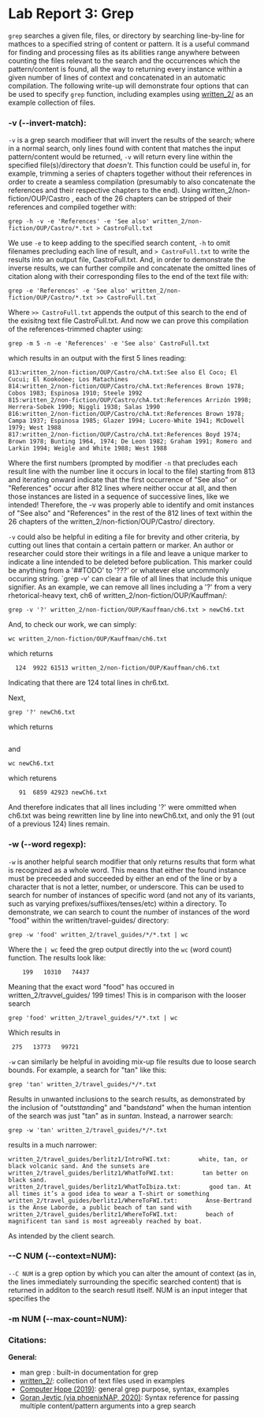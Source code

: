 # Lab Report 3: Grep 
`grep` searches a given file, files, or directory by searching line-by-line for mathces to a specified string of content or pattern. It is a useful command for finding and processing files as its abilities range anywhere between counting the files relevant to the search and the occurrences which the pattern/content is found, all the way to returning every instance within a given number of lines of context and concatenated in an automatic compilation.
The following write-up will demonstrate four options that can be used to specify `grep` function, including examples using [written_2/](https://github.com/ucsd-cse15l-w23/skill-demo1-data) as an example collection of files.

### -v (--invert-match): 
`-v` is a grep search modifieer that will invert the results of the search; where in a normal search, only lines found with content that matches the input pattern/content would be returned, `-v` will return every line within the specified file(s)/directory that *doesn't*.
This function could be useful in, for example, trimming a series of chapters together without their references in order to create a seamless compilation (presumably to also concatenate the references and their respective chapters to the end).
Using written_2/non-fiction/OUP/Castro , each of the 26 chapters can be stripped of their references and compiled together with:
```
grep -h -v -e 'References' -e 'See also' written_2/non-fiction/OUP/Castro/*.txt > CastroFull.txt
```
We use `-e` to keep adding to the specified search content, `-h` to omit filenames precluding each line of result, and `> CastroFull.txt` to write the results into an output file, CastroFull.txt. 
And, in order to demonstrate the inverse results, we can further compile and concatenate the omitted lines of citation along with their corresponding files to the end of the text file with:
```
grep -e 'References' -e 'See also' written_2/non-fiction/OUP/Castro/*.txt >> CastroFull.txt
```
Where `>> CastroFull.txt` appends the output of this search to the end of the exisitng text file CastroFull.txt.
And now we can prove this compilation of the references-trimmed chapter using:
```
grep -m 5 -n -e 'References' -e 'See also' CastroFull.txt
```
which results in an output with the first 5 lines reading:
```
813:written_2/non-fiction/OUP/Castro/chA.txt:See also El Coco; El Cucui; El Kookoóee; Los Matachines
814:written_2/non-fiction/OUP/Castro/chA.txt:References Brown 1978; Cobos 1983; Espinosa 1910; Steele 1992
815:written_2/non-fiction/OUP/Castro/chA.txt:References Arrizón 1998; Herrera-Sobek 1990; Niggli 1938; Salas 1990
816:written_2/non-fiction/OUP/Castro/chA.txt:References Brown 1978; Campa 1937; Espinosa 1985; Glazer 1994; Lucero-White 1941; McDowell 1979; West 1988
817:written_2/non-fiction/OUP/Castro/chA.txt:References Boyd 1974; Brown 1978; Bunting 1964, 1974; De Leon 1982; Graham 1991; Romero and Larkin 1994; Weigle and White 1988; West 1988
```
Where the first numbers (prompted by modifier `-n` that precludes each result line with the number line it occurs in local to the file) starting from 813 and iterating onward indicate that the first occurrence of "See also" or "References" occur after 812 lines where neither occur at all, and then those instances are listed in a sequence of successive lines, like we intended! Therefore, the -v was properly able to identify and omit instances of "See also" and "References" in the rest of the 812 lines of text within the 26 chapters of the written_2/non-fiction/OUP/Castro/ directory. 

`-v` could also be helpful in editing a file for brevity and other criteria, by cutting out lines that contain a certain pattern or marker. An author or researcher could store their writings in a file and leave a unique marker to indicate a line intended to be deleted before publication. This marker could be anything from a '##TODO' to '???' or whatever else uncommonly occuring string. `grep -v' can clear a file of all lines that include this unique signifier. 
As an example, we can remove all lines including a '?' from a very rhetorical-heavy text, ch6 of written_2/non-fiction/OUP/Kauffman/:
```
grep -v '?' written_2/non-fiction/OUP/Kauffman/ch6.txt > newCh6.txt
```
And, to check our work, we can simply:
```
wc written_2/non-fiction/OUP/Kauffman/ch6.txt
```
which returns 
```
  124  9922 61513 written_2/non-fiction/OUP/Kauffman/ch6.txt
```
Indicating that there are 124 total lines in chr6.txt.

Next,
```
grep '?' newCh6.txt
```
which returns 
```
```
and 
```
wc newCh6.txt
```
which returens
```
   91  6859 42923 newCh6.txt
```
And therefore indicates that all lines including '?' were ommitted when ch6.txt was being rewritten line by line into newCh6.txt, and only the 91 (out of a previous 124) lines remain.


### -w (--word regexp): 
`-w` is another helpful search modifier that only returns results that form what is recognized as a whole word. This means that either the found instance must be preceeded and succeeded by either an end of the line or by a character that is not a letter, number, or underscore.
This can be used to search for number of instances of specific word (and not any of its variants, such as varying prefixes/suffiixes/tenses/etc) within a directory.
To demonstrate, we can search to count the number of instances of the word "food" within the written/travel-guides/ directory:
```
grep -w 'food' written_2/travel_guides/*/*.txt | wc
```
Where the `| wc` feed the grep output directly into the `wc` (word count) function.
The results look like:
```
    199   10310   74437
```
Meaning that the exact word "food" has occured in written_2/travvel_guides/ 199 times! 
This is in comparison with the looser search
```
grep 'food' written_2/travel_guides/*/*.txt | wc
```
Which results in
```
 275   13773   99721
```

`-w` can similarly be helpful in avoiding mix-up file results due to loose search bounds. For example, a search for "tan" like this:
```
grep 'tan' written_2/travel_guides/*/*.txt
```
Results in unwanted inclusions to the search results, as demonstrated by the inclusion of "outst*tan*ding" and "bands*tan*d" when the human intention of the search was just "tan" as in _suntan_.
Instead, a narrower search:
```
grep -w 'tan' written_2/travel_guides/*/*.txt
```
results in a much narrower:
```
written_2/travel_guides/berlitz1/IntroFWI.txt:        white, tan, or black volcanic sand. And the sunsets are
written_2/travel_guides/berlitz1/WhatToFWI.txt:        tan better on black sand.
written_2/travel_guides/berlitz1/WhatToIbiza.txt:        good tan. At all times it’s a good idea to wear a T-shirt or something
written_2/travel_guides/berlitz1/WhereToFWI.txt:        Anse-Bertrand is the Anse Laborde, a public beach of tan sand with
written_2/travel_guides/berlitz1/WhereToFWI.txt:        beach of magnificent tan sand is most agreeably reached by boat.
```
As intended by the client search.

### --C NUM (--context=NUM):
`--C NUM` is a grep option by which you can alter the amount of context (as in, the lines immediately surrounding the specific searched content) that is returned in additon to the search resutl itself. NUM is an input integer that specifies the 

### -m NUM (--max-count=NUM):

### Citations:
**General:**
- man grep : built-in documentation for grep
- [written_2/](https://github.com/ucsd-cse15l-w23/skill-demo1-data): collection of text files used in examples
- [Computer Hope (2019)](https://www.computerhope.com/unix/ugrep.htm#): general grep purpose, syntax, examples
- [Goran Jevtic (via phoenixNAP, 2020)](https://phoenixnap.com/kb/grep-multiple-strings): Syntax reference for passing multiple content/pattern arguments into a grep search
